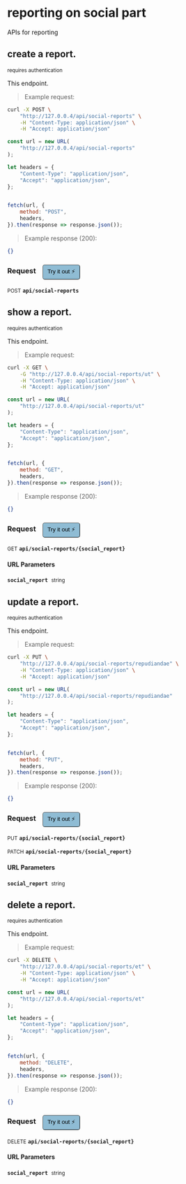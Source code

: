 # reporting    on social part

APIs for reporting

## create a report.

<small class="badge badge-darkred">requires authentication</small>

This endpoint.

> Example request:

```bash
curl -X POST \
    "http://127.0.0.4/api/social-reports" \
    -H "Content-Type: application/json" \
    -H "Accept: application/json"
```

```javascript
const url = new URL(
    "http://127.0.0.4/api/social-reports"
);

let headers = {
    "Content-Type": "application/json",
    "Accept": "application/json",
};


fetch(url, {
    method: "POST",
    headers,
}).then(response => response.json());
```


> Example response (200):

```json
{}
```
<div id="execution-results-POSTapi-social-reports" hidden>
    <blockquote>Received response<span id="execution-response-status-POSTapi-social-reports"></span>:</blockquote>
    <pre class="json"><code id="execution-response-content-POSTapi-social-reports"></code></pre>
</div>
<div id="execution-error-POSTapi-social-reports" hidden>
    <blockquote>Request failed with error:</blockquote>
    <pre><code id="execution-error-message-POSTapi-social-reports"></code></pre>
</div>
<form id="form-POSTapi-social-reports" data-method="POST" data-path="api/social-reports" data-authed="1" data-hasfiles="0" data-headers='{"Content-Type":"application\/json","Accept":"application\/json"}' onsubmit="event.preventDefault(); executeTryOut('POSTapi-social-reports', this);">
<h3>
    Request&nbsp;&nbsp;&nbsp;
        <button type="button" style="background-color: #8fbcd4; padding: 5px 10px; border-radius: 5px; border-width: thin;" id="btn-tryout-POSTapi-social-reports" onclick="tryItOut('POSTapi-social-reports');">Try it out ⚡</button>
    <button type="button" style="background-color: #c97a7e; padding: 5px 10px; border-radius: 5px; border-width: thin;" id="btn-canceltryout-POSTapi-social-reports" onclick="cancelTryOut('POSTapi-social-reports');" hidden>Cancel</button>&nbsp;&nbsp;
    <button type="submit" style="background-color: #6ac174; padding: 5px 10px; border-radius: 5px; border-width: thin;" id="btn-executetryout-POSTapi-social-reports" hidden>Send Request 💥</button>
    </h3>
<p>
<small class="badge badge-black">POST</small>
 <b><code>api/social-reports</code></b>
</p>
<p>
<label id="auth-POSTapi-social-reports" hidden>Authorization header: <b><code>Bearer </code></b><input type="text" name="Authorization" data-prefix="Bearer " data-endpoint="POSTapi-social-reports" data-component="header"></label>
</p>
</form>


## show a report.

<small class="badge badge-darkred">requires authentication</small>

This endpoint.

> Example request:

```bash
curl -X GET \
    -G "http://127.0.0.4/api/social-reports/ut" \
    -H "Content-Type: application/json" \
    -H "Accept: application/json"
```

```javascript
const url = new URL(
    "http://127.0.0.4/api/social-reports/ut"
);

let headers = {
    "Content-Type": "application/json",
    "Accept": "application/json",
};


fetch(url, {
    method: "GET",
    headers,
}).then(response => response.json());
```


> Example response (200):

```json
{}
```
<div id="execution-results-GETapi-social-reports--social_report-" hidden>
    <blockquote>Received response<span id="execution-response-status-GETapi-social-reports--social_report-"></span>:</blockquote>
    <pre class="json"><code id="execution-response-content-GETapi-social-reports--social_report-"></code></pre>
</div>
<div id="execution-error-GETapi-social-reports--social_report-" hidden>
    <blockquote>Request failed with error:</blockquote>
    <pre><code id="execution-error-message-GETapi-social-reports--social_report-"></code></pre>
</div>
<form id="form-GETapi-social-reports--social_report-" data-method="GET" data-path="api/social-reports/{social_report}" data-authed="1" data-hasfiles="0" data-headers='{"Content-Type":"application\/json","Accept":"application\/json"}' onsubmit="event.preventDefault(); executeTryOut('GETapi-social-reports--social_report-', this);">
<h3>
    Request&nbsp;&nbsp;&nbsp;
        <button type="button" style="background-color: #8fbcd4; padding: 5px 10px; border-radius: 5px; border-width: thin;" id="btn-tryout-GETapi-social-reports--social_report-" onclick="tryItOut('GETapi-social-reports--social_report-');">Try it out ⚡</button>
    <button type="button" style="background-color: #c97a7e; padding: 5px 10px; border-radius: 5px; border-width: thin;" id="btn-canceltryout-GETapi-social-reports--social_report-" onclick="cancelTryOut('GETapi-social-reports--social_report-');" hidden>Cancel</button>&nbsp;&nbsp;
    <button type="submit" style="background-color: #6ac174; padding: 5px 10px; border-radius: 5px; border-width: thin;" id="btn-executetryout-GETapi-social-reports--social_report-" hidden>Send Request 💥</button>
    </h3>
<p>
<small class="badge badge-green">GET</small>
 <b><code>api/social-reports/{social_report}</code></b>
</p>
<p>
<label id="auth-GETapi-social-reports--social_report-" hidden>Authorization header: <b><code>Bearer </code></b><input type="text" name="Authorization" data-prefix="Bearer " data-endpoint="GETapi-social-reports--social_report-" data-component="header"></label>
</p>
<h4 class="fancy-heading-panel"><b>URL Parameters</b></h4>
<p>
<b><code>social_report</code></b>&nbsp;&nbsp;<small>string</small>  &nbsp;
<input type="text" name="social_report" data-endpoint="GETapi-social-reports--social_report-" data-component="url" required  hidden>
<br>
</p>
</form>


## update a report.

<small class="badge badge-darkred">requires authentication</small>

This endpoint.

> Example request:

```bash
curl -X PUT \
    "http://127.0.0.4/api/social-reports/repudiandae" \
    -H "Content-Type: application/json" \
    -H "Accept: application/json"
```

```javascript
const url = new URL(
    "http://127.0.0.4/api/social-reports/repudiandae"
);

let headers = {
    "Content-Type": "application/json",
    "Accept": "application/json",
};


fetch(url, {
    method: "PUT",
    headers,
}).then(response => response.json());
```


> Example response (200):

```json
{}
```
<div id="execution-results-PUTapi-social-reports--social_report-" hidden>
    <blockquote>Received response<span id="execution-response-status-PUTapi-social-reports--social_report-"></span>:</blockquote>
    <pre class="json"><code id="execution-response-content-PUTapi-social-reports--social_report-"></code></pre>
</div>
<div id="execution-error-PUTapi-social-reports--social_report-" hidden>
    <blockquote>Request failed with error:</blockquote>
    <pre><code id="execution-error-message-PUTapi-social-reports--social_report-"></code></pre>
</div>
<form id="form-PUTapi-social-reports--social_report-" data-method="PUT" data-path="api/social-reports/{social_report}" data-authed="1" data-hasfiles="0" data-headers='{"Content-Type":"application\/json","Accept":"application\/json"}' onsubmit="event.preventDefault(); executeTryOut('PUTapi-social-reports--social_report-', this);">
<h3>
    Request&nbsp;&nbsp;&nbsp;
        <button type="button" style="background-color: #8fbcd4; padding: 5px 10px; border-radius: 5px; border-width: thin;" id="btn-tryout-PUTapi-social-reports--social_report-" onclick="tryItOut('PUTapi-social-reports--social_report-');">Try it out ⚡</button>
    <button type="button" style="background-color: #c97a7e; padding: 5px 10px; border-radius: 5px; border-width: thin;" id="btn-canceltryout-PUTapi-social-reports--social_report-" onclick="cancelTryOut('PUTapi-social-reports--social_report-');" hidden>Cancel</button>&nbsp;&nbsp;
    <button type="submit" style="background-color: #6ac174; padding: 5px 10px; border-radius: 5px; border-width: thin;" id="btn-executetryout-PUTapi-social-reports--social_report-" hidden>Send Request 💥</button>
    </h3>
<p>
<small class="badge badge-darkblue">PUT</small>
 <b><code>api/social-reports/{social_report}</code></b>
</p>
<p>
<small class="badge badge-purple">PATCH</small>
 <b><code>api/social-reports/{social_report}</code></b>
</p>
<p>
<label id="auth-PUTapi-social-reports--social_report-" hidden>Authorization header: <b><code>Bearer </code></b><input type="text" name="Authorization" data-prefix="Bearer " data-endpoint="PUTapi-social-reports--social_report-" data-component="header"></label>
</p>
<h4 class="fancy-heading-panel"><b>URL Parameters</b></h4>
<p>
<b><code>social_report</code></b>&nbsp;&nbsp;<small>string</small>  &nbsp;
<input type="text" name="social_report" data-endpoint="PUTapi-social-reports--social_report-" data-component="url" required  hidden>
<br>
</p>
</form>


## delete a report.

<small class="badge badge-darkred">requires authentication</small>

This endpoint.

> Example request:

```bash
curl -X DELETE \
    "http://127.0.0.4/api/social-reports/et" \
    -H "Content-Type: application/json" \
    -H "Accept: application/json"
```

```javascript
const url = new URL(
    "http://127.0.0.4/api/social-reports/et"
);

let headers = {
    "Content-Type": "application/json",
    "Accept": "application/json",
};


fetch(url, {
    method: "DELETE",
    headers,
}).then(response => response.json());
```


> Example response (200):

```json
{}
```
<div id="execution-results-DELETEapi-social-reports--social_report-" hidden>
    <blockquote>Received response<span id="execution-response-status-DELETEapi-social-reports--social_report-"></span>:</blockquote>
    <pre class="json"><code id="execution-response-content-DELETEapi-social-reports--social_report-"></code></pre>
</div>
<div id="execution-error-DELETEapi-social-reports--social_report-" hidden>
    <blockquote>Request failed with error:</blockquote>
    <pre><code id="execution-error-message-DELETEapi-social-reports--social_report-"></code></pre>
</div>
<form id="form-DELETEapi-social-reports--social_report-" data-method="DELETE" data-path="api/social-reports/{social_report}" data-authed="1" data-hasfiles="0" data-headers='{"Content-Type":"application\/json","Accept":"application\/json"}' onsubmit="event.preventDefault(); executeTryOut('DELETEapi-social-reports--social_report-', this);">
<h3>
    Request&nbsp;&nbsp;&nbsp;
        <button type="button" style="background-color: #8fbcd4; padding: 5px 10px; border-radius: 5px; border-width: thin;" id="btn-tryout-DELETEapi-social-reports--social_report-" onclick="tryItOut('DELETEapi-social-reports--social_report-');">Try it out ⚡</button>
    <button type="button" style="background-color: #c97a7e; padding: 5px 10px; border-radius: 5px; border-width: thin;" id="btn-canceltryout-DELETEapi-social-reports--social_report-" onclick="cancelTryOut('DELETEapi-social-reports--social_report-');" hidden>Cancel</button>&nbsp;&nbsp;
    <button type="submit" style="background-color: #6ac174; padding: 5px 10px; border-radius: 5px; border-width: thin;" id="btn-executetryout-DELETEapi-social-reports--social_report-" hidden>Send Request 💥</button>
    </h3>
<p>
<small class="badge badge-red">DELETE</small>
 <b><code>api/social-reports/{social_report}</code></b>
</p>
<p>
<label id="auth-DELETEapi-social-reports--social_report-" hidden>Authorization header: <b><code>Bearer </code></b><input type="text" name="Authorization" data-prefix="Bearer " data-endpoint="DELETEapi-social-reports--social_report-" data-component="header"></label>
</p>
<h4 class="fancy-heading-panel"><b>URL Parameters</b></h4>
<p>
<b><code>social_report</code></b>&nbsp;&nbsp;<small>string</small>  &nbsp;
<input type="text" name="social_report" data-endpoint="DELETEapi-social-reports--social_report-" data-component="url" required  hidden>
<br>
</p>
</form>



